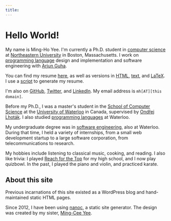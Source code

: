 ```yaml
---
title:
---
```


Hello World!
============

My name is Ming-Ho Yee. I'm currently a Ph.D. student in [computer
science][ccis] at [Northeastern University][neu] in Boston, Massachusetts.
I work on [programming language][prl] design and implementation and software
engineering with [Arjun Guha][].

You can find my resume [here][PDF resume], as well as versions in [HTML][HTML
resume], [text][TXT resume], and [LaTeX][TEX resume]. I use a [script][resume
code] to generate my resume.

I'm also on [GitHub][], [Twitter][], and [LinkedIn][]. My email address is
`mh[AT][this domain]`.

Before my Ph.D., I was a master's student in the [School of Computer
Science][uwcs] at the [University of Waterloo][] in Canada, supervised by
[Ond&#345;ej Lhot&aacute;k][olhotak]. I also studied [programming languages][plg]
at Waterloo.

My undergraduate degree was in [software engineering][], also at Waterloo.
During that time, I held a variety of internships, from a small web development
startup to a large software corporation, from telecommunications to research.

My hobbies include listening to classical music, cooking, and reading. I also
like trivia: I played [Reach for the Top][] for my high school, and I now play
quizbowl. In the past, I played the piano and violin, and practiced karate.

[ccis]: http://www.ccis.northeastern.edu/
[neu]: http://www.northeastern.edu/
[prl]: http://prl.ccs.neu.edu/
[Arjun Guha]: https://www.khoury.northeastern.edu/~arjunguha/main/home/

[PDF resume]: /resume/resume.pdf
[HTML resume]: /resume/resume.html
[TXT resume]: /resume/resume.txt
[TEX resume]: /resume/resume.tex
[resume code]: https://github.com/mhyee/resume

[GitHub]: https://github.com/mhyee
[Twitter]: https://twitter.com/mhyee
[LinkedIn]: https://www.linkedin.com/in/mhyee

[uwcs]: http://cs.uwaterloo.ca/
[University of Waterloo]: http://www.uwaterloo.ca/
[olhotak]: http://plg.uwaterloo.ca/~olhotak/
[plg]: http://plg.uwaterloo.ca/

[software engineering]: http://uwaterloo.ca/software-engineering/
[Reach for the Top]: http://www.reachforthetop.com


About this site
---------------

Previous incarnations of this site existed as a WordPress blog and
hand-maintained static HTML pages.

Since 2012, I have been using [nanoc][], a static site generator. The design was
created by my sister, [Ming-Cee Yee][].

[nanoc]: http://nanoc.ws
[Ming-Cee Yee]: http://skysketches.com
